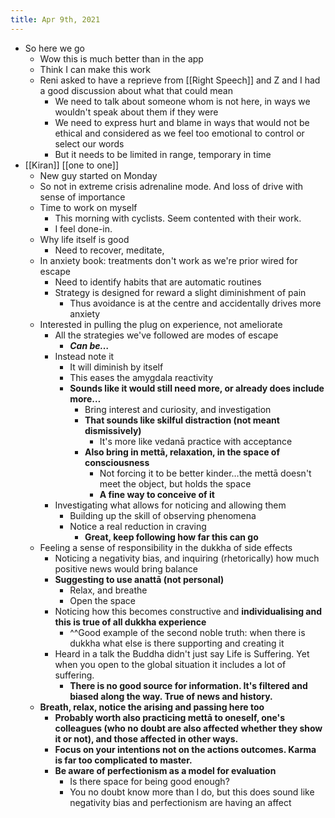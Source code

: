 ```yaml
---
title: Apr 9th, 2021
---
```


- So here we go
  - Wow this is much better than in the app
  - Think I can make this work
  - Reni asked to have a reprieve from [[Right Speech]] and Z and I had a good discussion about what that could mean
    - We need to talk about someone whom is not here, in ways we wouldn't speak about them if they were
    - We need to express hurt and blame in ways that would not be ethical and considered as we feel too emotional to control or select our words
    - But it needs to be limited in range, temporary in time
- [[Kiran]] [[one to one]]
  - New guy started on Monday
  - So not in extreme crisis adrenaline mode. And loss of drive with sense of importance
  - Time to work on myself
    - This morning with cyclists. Seem contented with their work.
    - I feel done-in.
  - Why life itself is good
    - Need to recover, meditate,
  - In anxiety book: treatments don't work as we're prior wired for escape
    - Need to identify habits that are automatic routines
    - Strategy is designed for reward a slight diminishment of pain
      - Thus avoidance is at the centre and accidentally drives more anxiety
  - Interested in pulling the plug on experience, not ameliorate
    - All the strategies we've followed are modes of escape
      - **_Can be…_**
    - Instead note it
      - It will diminish by itself
      - This eases the amygdala reactivity
      - **Sounds like it would still need more, or already does include more…**
        - Bring interest and curiosity, and investigation
        - **That sounds like skilful distraction (not meant dismissively)**
          - It's more like vedanā practice with acceptance
        - **Also bring in mettā, relaxation, in the space of consciousness**
          - Not forcing it to be better kinder…the mettā doesn't meet the object, but holds the space
          - **A fine way to conceive of it**
    - Investigating what allows for noticing and allowing them
      - Building up the skill of observing phenomena
      - Notice a real reduction in craving
        - **Great, keep following how far this can go**
  - Feeling a sense of responsibility in the dukkha of side effects
    - Noticing a negativity bias, and inquiring (rhetorically) how much positive news would bring balance
    - **Suggesting to use anattā (not personal)**
      - Relax, and breathe
      - Open the space
    - Noticing how this becomes constructive and **individualising and this is true of all dukkha experience**
      - ^^Good example of the second noble truth: when there is dukkha what else is there supporting and creating it
    - Heard in a talk the Buddha didn't just say Life is Suffering. Yet when you open to the global situation it includes a lot of suffering.
      - **There is no good source for information. It's filtered and biased along the way. True of news and history.**
  - **Breath, relax, notice the arising and passing here too**
    - **Probably worth also practicing mettā to oneself, one's colleagues (who no doubt are also affected whether they show it or not), and those affected in other ways.**
    - **Focus on your intentions not on the actions outcomes. Karma is far too complicated to master.**
    - **Be aware of perfectionism as a model for evaluation**
      - Is there space for being good enough?
      - You no doubt know more than I do, but this does sound like negativity bias and perfectionism are having an affect